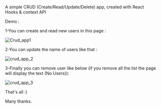 A simple CRUD (Create/Read/Update/Delete) app, created with React Hooks & context API
 
 Demo : 
 
 
 1-You can create and read new users in this page : 
 
 ![Crud_app1](https://user-images.githubusercontent.com/71443545/131653249-34314104-9fc0-4f1e-92b5-719d1e999184.png)
 
 2-You can update the name of users like that : 
 
 ![crud_app_2](https://user-images.githubusercontent.com/71443545/131653356-d81d000e-12bf-41f8-af1a-4b3d834d6d01.png)

3-Finally you can remove user like below (if you remove all the list the page will display the text (No Users)):

![crud_app_3](https://user-images.githubusercontent.com/71443545/131653482-5efa602a-ddba-445c-97a9-dd7241a5391f.png)



That's all :)


Many thanks.
 
 
